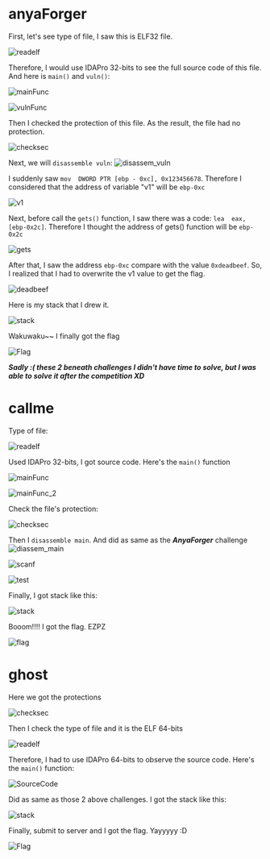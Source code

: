 # anyaForger
First, let's see type of file, I saw this is ELF32 file.

![readelf](https://github.com/user-attachments/assets/336a2ee3-efa4-497b-a222-65cbcc6ed7a2)


Therefore, I would use IDAPro 32-bits to see the full source code of this file. And here is `main()` and `vuln()`:

![mainFunc](https://github.com/user-attachments/assets/b27fc834-3d34-4cb7-9094-52f18149c4fa)

![vulnFunc](https://github.com/user-attachments/assets/d79bd065-c5da-4334-87ff-9139f8afc86d)

Then I checked the protection of this file. As the result, the file had no protection.

![checksec](https://github.com/user-attachments/assets/409710c4-6efe-47eb-bf53-41046fa58950)

Next, we will `disassemble vuln`:
![disassem_vuln](https://github.com/user-attachments/assets/f427b591-8ae3-4029-98bf-0fc1e2a787d0)


I suddenly saw `mov  DWORD PTR [ebp - 0xc], 0x123456678`. Therefore I considered that the address of variable "v1" will be `ebp-0xc`

![v1](https://github.com/user-attachments/assets/f4138174-1647-4ad3-8bb4-0b3b012d253b)

Next, before call the `gets()` function, I saw there was a code: `lea  eax, [ebp-0x2c]`. Therefore I thought the address of gets() function will be `ebp-0x2c`

![gets](https://github.com/user-attachments/assets/4a9ff0de-a037-4eb8-b2f8-0413b7cf3030)

After that, I saw the address `ebp-0xc` compare with the value `0xdeadbeef`. So, I realized that I had to overwrite the v1 value to get the flag.

![deadbeef](https://github.com/user-attachments/assets/bcf58841-b3ea-4505-877d-7ec43d4a43f7)

Here is my stack that I drew it.

![stack](https://github.com/user-attachments/assets/9b9eafe2-670f-4c9d-bb0f-d69fa46f7dbb)

Wakuwaku~~ I finally got the flag

![Flag](https://github.com/user-attachments/assets/c6c2212f-148b-4a9f-ab07-6645cc041daf)

_**Sadly :( these 2 beneath challenges I didn't have time to solve, but I was able to solve it after the competition XD**_

# callme
Type of file:

![readelf](https://github.com/user-attachments/assets/ff813451-c6b1-4b2a-bb58-12b7b6896759)

Used IDAPro 32-bits, I got source code. Here's the `main()` function

![mainFunc](https://github.com/user-attachments/assets/2747d934-e0ad-4e2e-842b-057858015614)

![mainFunc_2](https://github.com/user-attachments/assets/f8f9acaa-c3b2-48a8-86e3-fedfc7601bf0)

Check the file's protection:

![checksec](https://github.com/user-attachments/assets/ed1a0053-c701-42b4-802f-bfc6fc9a3fa0)

Then I `disassemble main`. And did as same as the _**AnyaForger**_ challenge
![diassem_main](https://github.com/user-attachments/assets/2e8ad733-3591-47ba-97cf-6565c187ea7c)


![scanf](https://github.com/user-attachments/assets/74792e59-5682-4847-8b80-dff9d2a74496)


![test](https://github.com/user-attachments/assets/84968c5b-d7d5-45ee-a1ce-5cbefac26682)


Finally, I got stack like this:

![stack](https://github.com/user-attachments/assets/9da01994-5e44-41ba-a110-635d51fd6937)

Booom!!!! I got the flag. EZPZ

![flag](https://github.com/user-attachments/assets/4554278c-7d0b-4b25-8dab-aa3a3d73b510)


# ghost
Here we got the protections

![checksec](https://github.com/user-attachments/assets/12028f2a-9032-45b5-ab5e-f9db4aeca292)

Then I check the type of file and it is the ELF 64-bits

![readelf](https://github.com/user-attachments/assets/8c3e52c3-2028-43d7-83b5-c34c09e2a5c3)

Therefore, I had to use IDAPro 64-bits to observe the source code. Here's the `main()` function:

![SourceCode](https://github.com/user-attachments/assets/d1a497e4-4a90-4675-bb92-92bb6fb29b21)

Did as same as those 2 above challenges. I got the stack like this:

![stack](https://github.com/user-attachments/assets/abd59cb6-558b-4e17-b5e6-b9bb3b24d9ec)

Finally, submit to server and I got the flag. Yayyyyy :D

![Flag](https://github.com/user-attachments/assets/d8dd3efd-8290-4043-ad3e-cc66ba8dbf9c)
